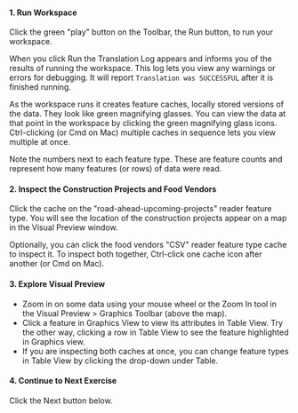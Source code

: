 <head><base target="_blank"> </head>

#### 1. Run Workspace

Click the green "play" button on the Toolbar, the Run button, to run your workspace.

When you click Run the Translation Log appears and informs you of the results of running the workspace. This log lets you view any warnings or errors for debugging. It will report `Translation was SUCCESSFUL` after it is finished running.

As the workspace runs it creates feature caches, locally stored versions of the data. They look like green magnifying glasses. You can view the data at that point in the workspace by clicking the green magnifying glass icons. Ctrl-clicking (or Cmd on Mac) multiple caches in sequence lets you view multiple at once.

Note the numbers next to each feature type. These are feature counts and represent how many features (or rows) of data were read.

#### 2. Inspect the Construction Projects and Food Vendors

Click the cache on the "road-ahead-upcoming-projects" reader feature type. You will see the location of the construction projects appear on a map in the Visual Preview window.

Optionally, you can click the food vendors "CSV" reader feature type cache to inspect it. To inspect both together, Ctrl-click one cache icon after another (or Cmd on Mac).

#### 3. Explore Visual Preview

- Zoom in on some data using your mouse wheel or the Zoom In tool in the Visual Preview > Graphics Toolbar (above the map).
- Click a feature in Graphics View to view its attributes in Table View. Try the other way, clicking a row in Table View to see the feature highlighted in Graphics view.
- If you are inspecting both caches at once, you can change feature types in Table View by clicking the drop-down under Table.

#### 4. Continue to Next Exercise

Click the Next button below.
